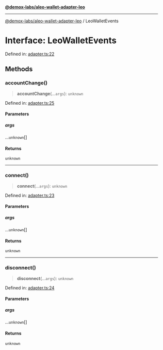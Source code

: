 [**@demox-labs/aleo-wallet-adapter-leo**](../README.md)

***

[@demox-labs/aleo-wallet-adapter-leo](../README.md) / LeoWalletEvents

# Interface: LeoWalletEvents

Defined in: [adapter.ts:22](https://github.com/demox-labs/aleo-wallet-adapter/blob/818636b4a87a5b81f15303d0099057a3563c844a/packages/wallets/leo/adapter.ts#L22)

## Methods

### accountChange()

> **accountChange**(...`args`): `unknown`

Defined in: [adapter.ts:25](https://github.com/demox-labs/aleo-wallet-adapter/blob/818636b4a87a5b81f15303d0099057a3563c844a/packages/wallets/leo/adapter.ts#L25)

#### Parameters

##### args

...`unknown`[]

#### Returns

`unknown`

***

### connect()

> **connect**(...`args`): `unknown`

Defined in: [adapter.ts:23](https://github.com/demox-labs/aleo-wallet-adapter/blob/818636b4a87a5b81f15303d0099057a3563c844a/packages/wallets/leo/adapter.ts#L23)

#### Parameters

##### args

...`unknown`[]

#### Returns

`unknown`

***

### disconnect()

> **disconnect**(...`args`): `unknown`

Defined in: [adapter.ts:24](https://github.com/demox-labs/aleo-wallet-adapter/blob/818636b4a87a5b81f15303d0099057a3563c844a/packages/wallets/leo/adapter.ts#L24)

#### Parameters

##### args

...`unknown`[]

#### Returns

`unknown`
